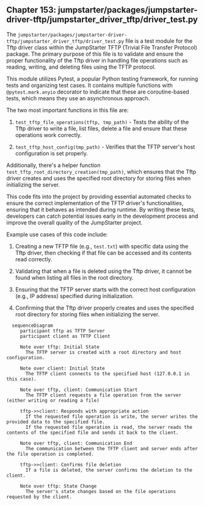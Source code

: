 ## Chapter 153: jumpstarter/packages/jumpstarter-driver-tftp/jumpstarter_driver_tftp/driver_test.py

 The `jumpstarter/packages/jumpstarter-driver-tftp/jumpstarter_driver_tftp/driver_test.py` file is a test module for the Tftp driver class within the JumpStarter TFTP (Trivial File Transfer Protocol) package. The primary purpose of this file is to validate and ensure the proper functionality of the Tftp driver in handling file operations such as reading, writing, and deleting files using the TFTP protocol.

   This module utilizes Pytest, a popular Python testing framework, for running tests and organizing test cases. It contains multiple functions with `@pytest.mark.anyio` decorator to indicate that these are coroutine-based tests, which means they use an asynchronous approach.

   The two most important functions in this file are:

   1. `test_tftp_file_operations(tftp, tmp_path)` - Tests the ability of the Tftp driver to write a file, list files, delete a file and ensure that these operations work correctly.

   2. `test_tftp_host_config(tmp_path)` - Verifies that the TFTP server's host configuration is set properly.

   Additionally, there's a helper function `test_tftp_root_directory_creation(tmp_path)`, which ensures that the Tftp driver creates and uses the specified root directory for storing files when initializing the server.

   This code fits into the project by providing essential automated checks to ensure the correct implementation of the TFTP driver's functionalities, ensuring that it behaves as intended during runtime. By writing these tests, developers can catch potential issues early in the development process and improve the overall quality of the JumpStarter project.

   Example use cases of this code include:

   1. Creating a new TFTP file (e.g., `test.txt`) with specific data using the Tftp driver, then checking if that file can be accessed and its contents read correctly.

   2. Validating that when a file is deleted using the Tftp driver, it cannot be found when listing all files in the root directory.

   3. Ensuring that the TFTP server starts with the correct host configuration (e.g., IP address) specified during initialization.

   4. Confirming that the Tftp driver properly creates and uses the specified root directory for storing files when initializing the server.

 ```mermaid
   sequenceDiagram
      participant tftp as TFTP Server
      participant client as TFTP Client

      Note over tftp: Initial State
        The TFTP server is created with a root directory and host configuration.

      Note over client: Initial State
        The TFTP client connects to the specified host (127.0.0.1 in this case).

      Note over tftp, client: Communication Start
        The TFTP client requests a file operation from the server (either writing or reading a file)

      tftp->>client: Responds with appropriate action
        If the requested file operation is write, the server writes the provided data to the specified file.
        If the requested file operation is read, the server reads the contents of the specified file and sends it back to the client.

      Note over tftp, client: Communication End
        The communication between the TFTP client and server ends after the file operation is completed.

      tftp->>client: Confirms file deletion
        If a file is deleted, the server confirms the deletion to the client.

      Note over tftp: State Change
        The server's state changes based on the file operations requested by the client.
   ```